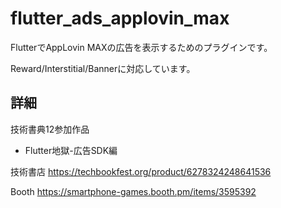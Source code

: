 # flutter_ads_applovin_max

FlutterでAppLovin MAXの広告を表示するためのプラグインです。

Reward/Interstitial/Bannerに対応しています。

## 詳細

技術書典12参加作品
* Flutter地獄-広告SDK編

技術書店 https://techbookfest.org/product/6278324248641536

Booth https://smartphone-games.booth.pm/items/3595392
